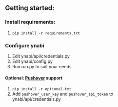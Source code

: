 ## Getting started:

### Install requirements:

1. `pip install -r requirements.txt`

### Configure ynabi

1. Edit ynabi/api/credentials.py
2. Edit ynabi/config.py
3. Run run.py to suit your needs

#### Optional: [Pushover](https://pushover.net/) support

1. `pip install -r optional.txt`
2. Add `pushover_user_key` and `pushover_api_token` to ynabi/api/credentials.py
